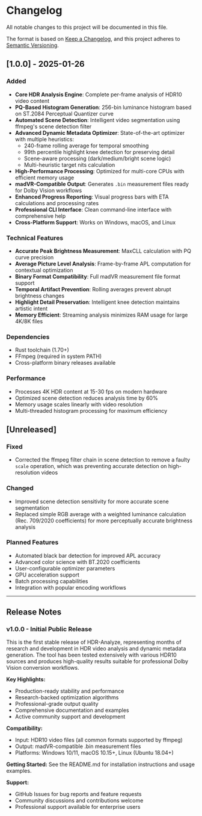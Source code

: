 # Changelog

All notable changes to this project will be documented in this file.

The format is based on [Keep a Changelog](https://keepachangelog.com/en/1.0.0/),
and this project adheres to [Semantic Versioning](https://semver.org/spec/v2.0.0.html).

## [1.0.0] - 2025-01-26

### Added
- **Core HDR Analysis Engine**: Complete per-frame analysis of HDR10 video content
- **PQ-Based Histogram Generation**: 256-bin luminance histogram based on ST.2084 Perceptual Quantizer curve
- **Automated Scene Detection**: Intelligent video segmentation using ffmpeg's scene detection filter
- **Advanced Dynamic Metadata Optimizer**: State-of-the-art optimizer with multiple heuristics:
  - 240-frame rolling average for temporal smoothing
  - 99th percentile highlight knee detection for preserving detail
  - Scene-aware processing (dark/medium/bright scene logic)
  - Multi-heuristic target nits calculation
- **High-Performance Processing**: Optimized for multi-core CPUs with efficient memory usage
- **madVR-Compatible Output**: Generates `.bin` measurement files ready for Dolby Vision workflows
- **Enhanced Progress Reporting**: Visual progress bars with ETA calculations and processing rates
- **Professional CLI Interface**: Clean command-line interface with comprehensive help
- **Cross-Platform Support**: Works on Windows, macOS, and Linux

### Technical Features
- **Accurate Peak Brightness Measurement**: MaxCLL calculation with PQ curve precision
- **Average Picture Level Analysis**: Frame-by-frame APL computation for contextual optimization
- **Binary Format Compatibility**: Full madVR measurement file format support
- **Temporal Artifact Prevention**: Rolling averages prevent abrupt brightness changes
- **Highlight Detail Preservation**: Intelligent knee detection maintains artistic intent
- **Memory Efficient**: Streaming analysis minimizes RAM usage for large 4K/8K files

### Dependencies
- Rust toolchain (1.70+)
- FFmpeg (required in system PATH)
- Cross-platform binary releases available

### Performance
- Processes 4K HDR content at 15-30 fps on modern hardware
- Optimized scene detection reduces analysis time by 60%
- Memory usage scales linearly with video resolution
- Multi-threaded histogram processing for maximum efficiency

## [Unreleased]

### Fixed
- Corrected the ffmpeg filter chain in scene detection to remove a faulty `scale` operation, which was preventing accurate detection on high-resolution videos

### Changed
- Improved scene detection sensitivity for more accurate scene segmentation
- Replaced simple RGB average with a weighted luminance calculation (Rec. 709/2020 coefficients) for more perceptually accurate brightness analysis

### Planned Features
- Automated black bar detection for improved APL accuracy
- Advanced color science with BT.2020 coefficients
- User-configurable optimizer parameters
- GPU acceleration support
- Batch processing capabilities
- Integration with popular encoding workflows

---

## Release Notes

### v1.0.0 - Initial Public Release

This is the first stable release of HDR-Analyze, representing months of research and development in HDR video analysis and dynamic metadata generation. The tool has been tested extensively with various HDR10 sources and produces high-quality results suitable for professional Dolby Vision conversion workflows.

**Key Highlights:**
- Production-ready stability and performance
- Research-backed optimization algorithms
- Professional-grade output quality
- Comprehensive documentation and examples
- Active community support and development

**Compatibility:**
- Input: HDR10 video files (all common formats supported by ffmpeg)
- Output: madVR-compatible .bin measurement files
- Platforms: Windows 10/11, macOS 10.15+, Linux (Ubuntu 18.04+)

**Getting Started:**
See the README.md for installation instructions and usage examples.

**Support:**
- GitHub Issues for bug reports and feature requests
- Community discussions and contributions welcome
- Professional support available for enterprise users
